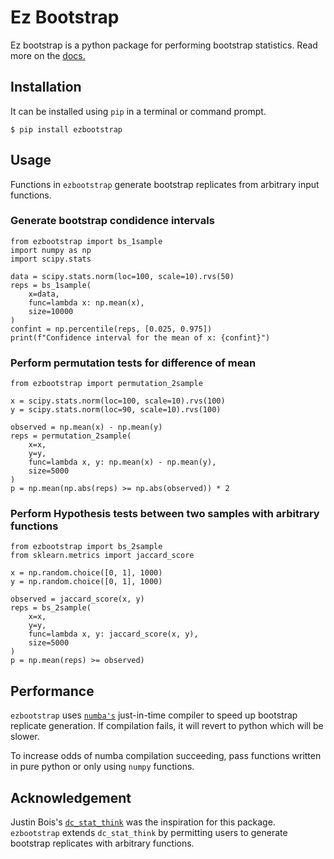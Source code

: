 # Ez Bootstrap

Ez bootstrap is a python package for performing bootstrap statistics. Read more on the [docs.](https://ezbootstrap.readthedocs.io/en/latest/)

## Installation

It can be installed using `pip` in a terminal or command prompt. 
```
$ pip install ezbootstrap
```

## Usage

Functions in `ezbootstrap` generate bootstrap replicates from arbitrary input functions.

### Generate bootstrap condidence intervals

```
from ezbootstrap import bs_1sample
import numpy as np
import scipy.stats

data = scipy.stats.norm(loc=100, scale=10).rvs(50)
reps = bs_1sample(
    x=data,
    func=lambda x: np.mean(x),
    size=10000
)
confint = np.percentile(reps, [0.025, 0.975])
print(f"Confidence interval for the mean of x: {confint}")
```

### Perform permutation tests for difference of mean

```
from ezbootstrap import permutation_2sample

x = scipy.stats.norm(loc=100, scale=10).rvs(100)
y = scipy.stats.norm(loc=90, scale=10).rvs(100)

observed = np.mean(x) - np.mean(y)
reps = permutation_2sample(
    x=x,
    y=y,
    func=lambda x, y: np.mean(x) - np.mean(y),
    size=5000
)
p = np.mean(np.abs(reps) >= np.abs(observed)) * 2
```

### Perform Hypothesis tests between two samples with arbitrary functions 

```
from ezbootstrap import bs_2sample
from sklearn.metrics import jaccard_score

x = np.random.choice([0, 1], 1000)
y = np.random.choice([0, 1], 1000)

observed = jaccard_score(x, y)
reps = bs_2sample(
    x=x,
    y=y,
    func=lambda x, y: jaccard_score(x, y),
    size=5000
)
p = np.mean(reps) >= observed)
```


## Performance

`ezbootstrap` uses [`numba's`](https://github.com/numba/numba) just-in-time compiler to speed up bootstrap replicate generation. If compilation fails, it will revert to python which will be slower.

To increase odds of numba compilation succeeding, pass functions written in pure python or only using `numpy` functions.

## Acknowledgement

Justin Bois's [`dc_stat_think`](https://github.com/justinbois/dc_stat_think) was the inspiration for this package. `ezbootstrap` extends `dc_stat_think` by permitting users to generate bootstrap replicates with arbitrary functions.
